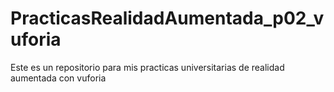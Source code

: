 # PracticasRealidadAumentada_p02_vuforia
Este es un repositorio para mis practicas universitarias de realidad aumentada con vuforia

